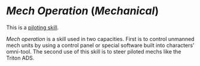 # *Mech Operation* (*Mechanical*)

This is a [piloting skill](skills/piloting-skills.md).

*Mech operation* is a skill used in two capacities. First is to control unmanned mech units by using a control panel or
special software built into characters' omni-tool. The second use of this skill is to steer piloted mechs like the
Triton ADS.
